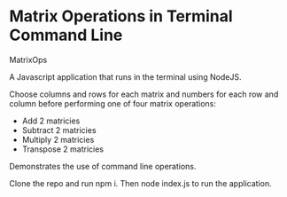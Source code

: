 # Matrix Operations in Terminal Command Line
MatrixOps

A Javascript application that runs in the terminal using NodeJS.  

Choose columns and rows for each matrix and numbers for each row and column before performing one of four matrix operations:
 - Add 2 matricies
 - Subtract 2 matricies
 - Multiply 2 matricies
 - Transpose 2 matricies

Demonstrates the use of command line operations.

Clone the repo and run npm i.  Then node index.js to run the application.
